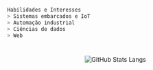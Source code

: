 ```bash
Habilidades e Interesses 
> Sistemas embarcados e IoT
> Automação industrial
> Ciências de dados
> Web
```

#

<div align="center">
     <img src="https://github-readme-stats.vercel.app/api/top-langs/?username=gabfreitassilva&layout=compact&theme=dark" alt="GitHub Stats Langs"/>
</div>

